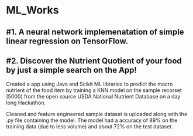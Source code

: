 # ML_Works

#1. A neural network implemenatation of simple linear regression on TensorFlow.
---
#2. Discover the Nutrient Quotient of your food by just a simple search on the App! 
---
Created a app using Java and Scikit ML libraries to predict the macro nutrient of the food item by training a KNN model on the sample recorset (5000) from the open source USDA National Nutrient Database on a day long Hackathon.   

Cleaned and feature engineered sample dataset is uploaded along with the .py file containing the model. The model had a accuracy of 89% on the training data (due to less volume) and about 72% on the test dataset.

